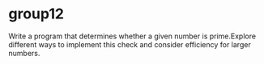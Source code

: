# group12
Write a program that determines whether a given  number is prime.Explore different ways to implement this check and consider efficiency for larger numbers.
